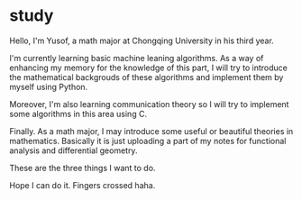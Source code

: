 # study

Hello, I'm Yusof, a math major at Chongqing University in his third year.


I'm currently learning basic machine leaning algorithms. As a way of enhancing my memory for the knowledge of this part, I will try to 
introduce the mathematical backgrouds of these algorithms and implement them by myself using Python.


Moreover, I'm also learning communication theory so I will try to implement some algorithms in this area using C.


Finally. As a math major, I may introduce some useful or beautiful theories in mathematics. Basically it is just uploading a part of my
notes for functional analysis and differential geometry.


These are the three things I want to do.


Hope I can do it. Fingers crossed haha.
